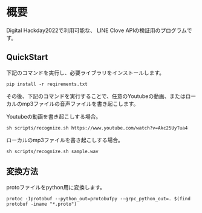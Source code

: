 # 概要

Digital Hackday2022で利用可能な、 LINE Clove APIの検証用のプログラムです。

## QuickStart

下記のコマンドを実行し、必要ライブラリをインストールします。

```sh:
pip install -r reqirements.txt
```

その後、下記のコマンドを実行することで、任意のYoutubeの動画、またはローカルのmp3ファイルの音声ファイルを書き起こします。

Youtubeの動画を書き起こしする場合。

```sh:
sh scripts/recognize.sh https://www.youtube.com/watch?v=Akc25UyTua4
```

ローカルのmp3ファイルを書き起こしする場合。

```sh:
sh scripts/recognize.sh sample.wav
```

## 変換方法

protoファイルをpython用に変換します。

```sh:
protoc -Iprotobuf --python_out=protobufpy --grpc_python_out=. $(find protobuf -iname "*.proto")
```
